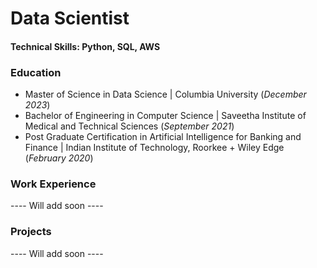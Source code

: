 # Data Scientist

#### Technical Skills: Python, SQL, AWS

### Education
- Master of Science in Data Science | Columbia University (_December 2023_)
- Bachelor of Engineering in Computer Science | Saveetha Institute of Medical and Technical Sciences (_September 2021_)
- Post Graduate Certification in Artificial Intelligence for Banking and Finance | Indian Institute of Technology, Roorkee + Wiley Edge (_February 2020_)

### Work Experience
---- Will add soon ----

### Projects
---- Will add soon ----


